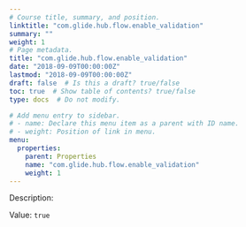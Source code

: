 ```yaml
---
# Course title, summary, and position.
linktitle: "com.glide.hub.flow.enable_validation"
summary: ""
weight: 1
# Page metadata.
title: "com.glide.hub.flow.enable_validation"
date: "2018-09-09T00:00:00Z"
lastmod: "2018-09-09T00:00:00Z"
draft: false  # Is this a draft? true/false
toc: true  # Show table of contents? true/false
type: docs  # Do not modify.

# Add menu entry to sidebar.
# - name: Declare this menu item as a parent with ID name.
# - weight: Position of link in menu.
menu:
  properties:
    parent: Properties
    name: "com.glide.hub.flow.enable_validation"
    weight: 1
---
```


Description: 


Value: `true`